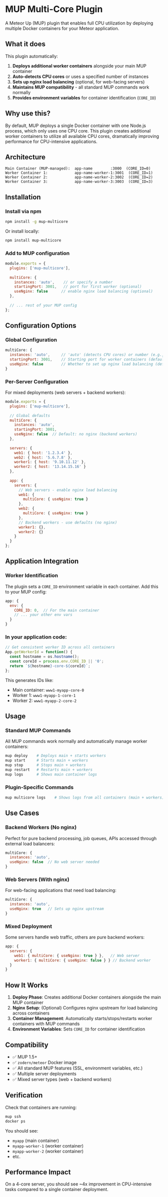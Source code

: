 # MUP Multi-Core Plugin

A Meteor Up (MUP) plugin that enables full CPU utilization by deploying multiple Docker containers for your Meteor application.

## What it does

This plugin automatically:
1. **Deploys additional worker containers** alongside your main MUP container
2. **Auto-detects CPU cores** or uses a specified number of instances
3. **Sets up nginx load balancing** (optional, for web-facing servers)
4. **Maintains MUP compatibility** - all standard MUP commands work normally
5. **Provides environment variables** for container identification (`CORE_ID`)

## Why use this?

By default, MUP deploys a single Docker container with one Node.js process, which only uses one CPU core. This plugin creates additional worker containers to utilize all available CPU cores, dramatically improving performance for CPU-intensive applications.

## Architecture

```
Main Container (MUP-managed):  app-name        :3000  (CORE_ID=0)
Worker Container 1:            app-name-worker-1:3001  (CORE_ID=1)  
Worker Container 2:            app-name-worker-2:3002  (CORE_ID=2)
Worker Container 3:            app-name-worker-3:3003  (CORE_ID=3)
```

## Installation

### Install via npm

```bash
npm install -g mup-multicore
```

Or install locally:
```bash
npm install mup-multicore
```

### Add to MUP configuration

```js
module.exports = {
  plugins: ['mup-multicore'],
  
  multiCore: {
    instances: 'auto',    // or specify a number
    startingPort: 3001,   // port for first worker (optional)
    useNginx: false      // enable nginx load balancing (optional)
  },
  
  // ... rest of your MUP config
};
```

## Configuration Options

### Global Configuration

```js
multiCore: {
  instances: 'auto',     // 'auto' (detects CPU cores) or number (e.g., 4)
  startingPort: 3001,    // Starting port for worker containers (default: 3001)
  useNginx: false        // Whether to set up nginx load balancing (default: false)
}
```

### Per-Server Configuration

For mixed deployments (web servers + backend workers):

```js
module.exports = {
  plugins: ['mup-multicore'],
  
  // Global defaults
  multiCore: {
    instances: 'auto',
    startingPort: 3001,
    useNginx: false  // Default: no nginx (backend workers)
  },
  
  servers: {
    web1: { host: '1.2.3.4' },
    web2: { host: '5.6.7.8' },
    worker1: { host: '9.10.11.12' },
    worker2: { host: '13.14.15.16' }
  },
  
  app: {
    servers: {
      // Web servers - enable nginx load balancing
      web1: { 
        multiCore: { useNginx: true }
      },
      web2: { 
        multiCore: { useNginx: true }
      },
      // Backend workers - use defaults (no nginx)
      worker1: {},  
      worker2: {}
    }
  }
};
```

## Application Integration

### Worker Identification

The plugin sets a `CORE_ID` environment variable in each container. Add this to your MUP config:

```js
app: {
  env: {
    CORE_ID: 0,  // For the main container
    // ... your other env vars
  }
}
```

### In your application code:

```js
// Get consistent worker ID across all containers
App.getWorkerId = function() {
  const hostname = os.hostname();
  const coreId = process.env.CORE_ID || '0';
  return `${hostname}-core-${coreId}`;
};
```

This generates IDs like:
- Main container: `www1-myapp-core-0`
- Worker 1: `www1-myapp-1-core-1`
- Worker 2: `www1-myapp-2-core-2`

## Usage

### Standard MUP Commands

All MUP commands work normally and automatically manage worker containers:

```bash
mup deploy    # Deploys main + starts workers
mup start     # Starts main + workers  
mup stop      # Stops main + workers
mup restart   # Restarts main + workers
mup logs      # Shows main container logs
```

### Plugin-Specific Commands

```bash
mup multicore logs    # Shows logs from all containers (main + workers)
```

## Use Cases

### Backend Workers (No nginx)
Perfect for pure backend processing, job queues, APIs accessed through external load balancers:

```js
multiCore: {
  instances: 'auto',
  useNginx: false  // No web server needed
}
```

### Web Servers (With nginx)
For web-facing applications that need load balancing:

```js
multiCore: {
  instances: 'auto', 
  useNginx: true   // Sets up nginx upstream
}
```

### Mixed Deployment
Some servers handle web traffic, others are pure backend workers:

```js
app: {
  servers: {
    web1: { multiCore: { useNginx: true } },   // Web server
    worker1: { multiCore: { useNginx: false } } // Backend worker
  }
}
```

## How It Works

1. **Deploy Phase**: Creates additional Docker containers alongside the main MUP container
2. **Nginx Setup**: (Optional) Configures nginx upstream for load balancing across containers
3. **Container Management**: Automatically starts/stops/restarts worker containers with MUP commands
4. **Environment Variables**: Sets `CORE_ID` for container identification

## Compatibility

- ✅ MUP 1.5+
- ✅ `zodern/meteor` Docker image  
- ✅ All standard MUP features (SSL, environment variables, etc.)
- ✅ Multiple server deployments
- ✅ Mixed server types (web + backend workers)

## Verification

Check that containers are running:

```bash
mup ssh
docker ps
```

You should see:
- `myapp` (main container)
- `myapp-worker-1` (worker container)
- `myapp-worker-2` (worker container)
- etc.

## Performance Impact

On a 4-core server, you should see ~4x improvement in CPU-intensive tasks compared to a single container deployment. 